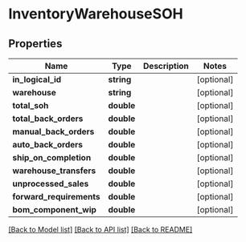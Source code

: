 # InventoryWarehouseSOH

## Properties
Name | Type | Description | Notes
------------ | ------------- | ------------- | -------------
**in_logical_id** | **string** |  | [optional] 
**warehouse** | **string** |  | [optional] 
**total_soh** | **double** |  | [optional] 
**total_back_orders** | **double** |  | [optional] 
**manual_back_orders** | **double** |  | [optional] 
**auto_back_orders** | **double** |  | [optional] 
**ship_on_completion** | **double** |  | [optional] 
**warehouse_transfers** | **double** |  | [optional] 
**unprocessed_sales** | **double** |  | [optional] 
**forward_requirements** | **double** |  | [optional] 
**bom_component_wip** | **double** |  | [optional] 

[[Back to Model list]](../README.md#documentation-for-models) [[Back to API list]](../README.md#documentation-for-api-endpoints) [[Back to README]](../README.md)


